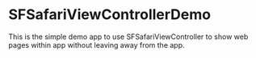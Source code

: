 # SFSafariViewControllerDemo

This is the simple demo app to use SFSafariViewController to show web pages within app without leaving away from the app.
